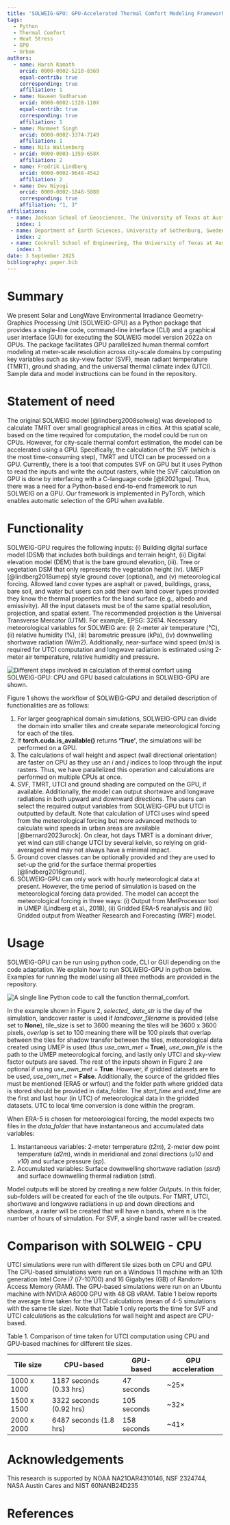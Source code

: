 ```yaml
---
title: 'SOLWEIG-GPU: GPU-Accelerated Thermal Comfort Modeling Framework for Urban Digital Twins'
tags:
  - Python
  - Thermal Comfort
  - Heat Stress
  - GPU
  - Urban
authors:
  - name: Harsh Kamath
    orcid: 0000-0002-5210-8369
    equal-contrib: true
    corresponding: true
    affiliation: 1 
  - name: Naveen Sudharsan
    orcid: 0000-0002-1328-110X
    equal-contrib: true
    corresponding: true
    affiliation: 1
  - name: Manmeet Singh
    orcid: 0000-0002-3374-7149
    affiliation: 1
  - name: Nils Wallenberg
  - orcid: 0000-0003-1359-658X
    affiliation: 2
  - name: Fredrik Lindberg
    orcid: 0000-0002-9648-4542
    affiliation: 2
  - name: Dev Niyogi
    orcid: 0000-0002-1848-5080
    corresponding: true
    affiliation: "1, 3" 
affiliations:
 - name: Jackson School of Geosciences, The University of Texas at Austin, USA
   index: 1
 - name: Department of Earth Sciences, University of Gothenburg, Sweden
   index: 2
 - name: Cockrell School of Engineering, The University of Texas at Austin, USA
   index: 3
date: 3 September 2025
bibliography: paper.bib
---
```


# Summary

We present Solar and LongWave Environmental Irradiance Geometry-Graphics Processing Unit (SOLWEIG-GPU) as a Python package that provides a single-line code, command-line interface (CLI) and a graphical user interface (GUI) for executing the SOLWEIG model version 2022a on GPUs. The package facilitates GPU parallelized human thermal comfort modeling at meter-scale resolution across city-scale domains by computing key variables such as sky-view factor (SVF), mean radiant temperature (TMRT), ground shading, and the universal thermal climate index (UTCI). Sample data and model instructions can be found in the repository.

# Statement of need

The original SOLWEIG model [@lindberg2008solweig] was developed to calculate TMRT over small geographical areas in cities. At this spatial scale, based on the time required for computation, the model could be run on CPUs. However, for city-scale thermal comfort estimation, the model can be accelerated using a GPU. Specifically, the calculation of the SVF (which is the most time-consuming step), TMRT and UTCI can be processed on a GPU. Currently, there is a tool that computes SVF on GPU but it uses Python to read the inputs and write the output rasters, while the SVF calculation on GPU is done by interfacing with a C-language code [@li2021gpu]. Thus, there was a need for a Python-based end-to-end framework to run SOLWEIG on a GPU. Our framework is implemented in PyTorch, which enables automatic selection of the GPU when available. 


# Functionality 
SOLWEIG-GPU requires the following inputs: (i) Building digital surface model (DSM) that includes both buildings and terrain height, (ii) Digital elevation model (DEM) that is the bare ground elevation, (iii). Tree or vegetation DSM that only represents the vegetation height (iv). UMEP [@lindberg2018umep] style ground cover (optional), and (v) meteorological forcing. Allowed land cover types are asphalt or paved, buildings, grass, bare soil, and water but users can add their own land cover types provided they know the thermal properties for the land surface (e.g., albedo and emissivity). All the input datasets must be of the same spatial resolution, projection, and spatial extent. The recommended projection is the Universal Transverse Mercator (UTM). For example, EPSG: 32614. Necessary meteorological variables for SOLWEIG are: (i) 2-meter air temperature (℃), (ii) relative humidity (%), (iii) barometric pressure (kPa), (iv) downwelling shortwave radiation (W/m2). Additionally, near-surface wind speed (m/s) is required for UTCI computation and longwave radiation is estimated using 2-meter air temperature, relative humidity and pressure. 

![Different steps involved in calculation of `thermal comfort` using SOLWEIG-GPU: CPU and GPU based calculations in SOLWEIG-GPU are shown.](figures/figure1.png)

Figure 1 shows the workflow of SOLWEIG-GPU and detailed description of functionalities are as follows:
  1. For larger geographical domain simulations, SOLWEIG-GPU can divide the domain into smaller tiles and create separate meteorological forcing for each of the tiles. 
  2. If **torch.cuda.is_available()** returns **‘True’**, the simulations will be performed on a GPU.
  3. The calculations of wall height and aspect (wall directional orientation) are faster on CPU as they use an *i* and *j* indices to loop through the input rasters. Thus, we have parallelized this operation and calculations are performed on multiple CPUs at once.
  4. SVF, TMRT, UTCI and ground shading are computed on the GPU, if available. Additionally, the model can output shortwave and longwave radiations in both upward and downward directions. The users can select the required output variables from SOLWEIG-GPU but UTCI is outputted by default. Note that calculation of UTCI uses wind speed from the meteorological forcing but more advanced methods to calculate wind speeds in urban areas are available [@bernard2023urock]. On clear, hot days TMRT is a dominant driver, yet wind can still change UTCI by several kelvin, so relying on grid-averaged wind may not always have a minimal impact.
  5. Ground cover classes can be optionally provided and they are used to set-up the grid for the surface thermal properties [@lindberg2016ground].
  6. SOLWEIG-GPU can only work with hourly meteorological data at present. However, the time period of simulation is based on the meteorological forcing data provided. The model can accept the meteorological forcing in three ways: (i) Output from MetProcessor tool in UMEP (Lindberg et al., 2018), (ii) Gridded ERA-5 reanalysis and (iii) Gridded output from Weather Research and Forecasting (WRF) model. 


# Usage 

SOLWEIG-GPU can be run using python code, CLI or GUI depending on the code adaptation. We explain how to run SOLWEIG-GPU in python below. Examples for running the model using all three methods are provided in the repository. 

![A single line Python code to call the function `thermal_comfort`.](figures/figure2.png)

In the example shown in Figure 2, *selected_ date_str* is the day of the simulation, landcover raster is used if *landcover_filename* is provided (else set to **None**), tile_size is set to 3600 meaning the tiles will be 3600 x 3600 pixels, *overlap* is set to 100 meaning there will be 100 pixels that overlap between the tiles for shadow transfer between the tiles, meteorological data created using UMEP is used (*thus use_own_met* = **True**), *use_own_file* is the path to the UMEP meteorological forcing, and lastly only UTCI and sky-view factor outputs are saved. The rest of the inputs shown in Figure 2 are optional if using *use_own_met* = **True**. However, if gridded datasets are to be used, *use_own_met* = **False**. Additionally, the source of the gridded files must be mentioned (ERA5 or wrfout) and the folder path where gridded data is stored should be provided in data_folder. The *start_time* and *end_time* are the first and last hour (in UTC) of meteorological data in the gridded datasets. UTC to local time conversion is done within the program.

When ERA-5 is chosen for meteorological forcing, the model expects two files in the *data_folder* that have instantaneous and accumulated data variables: 
  1. Instantaneous variables: 2-meter temperature (*t2m*), 2-meter dew point temperature (*d2m*),  winds in meridional and zonal directions (*u10* and *v10*) and surface pressure (*sp*).
  2. Accumulated variables: Surface downwelling shortwave radiation (*ssrd*) and surface downwelling thermal radiation (*strd*).
     
Model outputs will be stored by creating a new folder *Outputs*. In this folder, sub-folders will be created for each of the tile outputs. For TMRT, UTCI, shortwave and longwave radiations in up and down directions and shadows, a raster will be created that will have n bands, where n is the number of hours of simulation. For SVF, a single band raster will be created. 

# Comparison with SOLWEIG - CPU
UTCI simulations were run with different tile sizes both on CPU and GPU. The CPU-based simulations were run on a Windows 11 machine with an 10th generation Intel Core i7 (i7-10700) and 16 Gigabytes (GB) of Random-Access Memory (RAM). The GPU-based simulations were run on an Ubuntu machine with NVIDIA A6000 GPU with 48 GB vRAM. Table 1 below reports the average time taken for the UTCI calculations (mean of 4-5 simulations with the same tile size). Note that Table 1 only reports the time for SVF and UTCI calculations as the calculations for wall height and aspect are CPU-based.

Table 1. Comparison of time taken for UTCI computation using CPU and GPU-based machines for different tile sizes.

| Tile size     | CPU-based               | GPU-based | GPU acceleration |
|---------------|-------------------------|-----------|------------------|
| 1000 x 1000   | 1187 seconds (0.33 hrs) | 47 seconds| ~25×             |
| 1500 x 1500   | 3322 seconds (0.92 hrs) | 105 seconds| ~32×            |
| 2000 x 2000   | 6487 seconds (1.8 hrs)  | 158 seconds| ~41×            |


# Acknowledgements

This research is supported by NOAA NA21OAR4310146, NSF 2324744, NASA Austin Cares and NIST 60NANB24D235

# References
